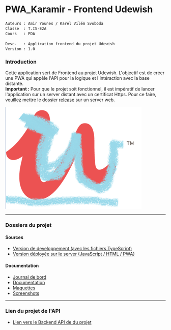 # PWA_Karamir - Frontend Udewish

```
Auteurs : Amir Younes / Karel Vilém Svoboda  
Classe  : T.IS-E2A  
Cours   : PDA

Desc.   : Application frontend du projet Udewish
Version : 1.0
```

### Introduction 
Cette application sert de Frontend au projet Udewish. L'objectif est de créer une PWA qui appèle l'API pour la logique et l'intéraction avec la base distante.  
**Important :** Pour que le projet soit fonctionnel, il est impératif de lancer l'application sur un server distant avec un certificat Https. Pour ce faire, veuillez mettre le dossier [release](./release/) sur un server web.

![Logo](./Doc/images/logo.png)  

--- 

### Dossiers du projet

#### Sources 
- [Version de developpement (avec les fichiers TypeScript)](./frontend/)  
- [Version déployée sur le server (JavaScript / HTML / PWA)](./release/)

#### Documentation
- [Journal de bord](./Doc/jdb.md)
- [Documentation](./Doc/Documentation_frontend.md)
- [Maquettes](./Doc/maquettes/)
- [Screenshots](./Doc/screenshots/)

---

### Lien du projet de l'API
- [Lien vers le Backend API de du projet](https://github.com/KarelSvbd/BackendUdewish)